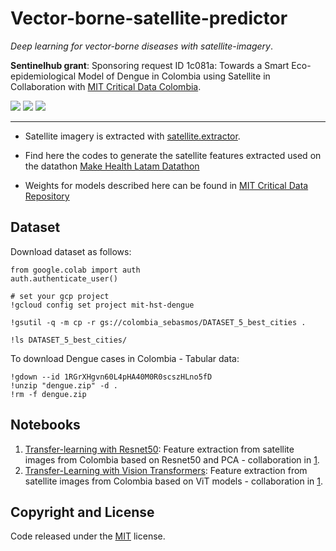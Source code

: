# Vector-borne-satellite-predictor
*Deep learning for vector-borne diseases with satellite-imagery*.

**Sentinelhub grant**: Sponsoring request ID 1c081a: Towards a Smart Eco-epidemiological Model of Dengue in Colombia using Satellite in Collaboration with [MIT Critical Data Colombia](https://github.com/MITCriticalData-Colombia). 

<p align="left">
    <a href="https://www.python.org/">
      <img src="https://img.shields.io/badge/Python-3.8-ff69b4.svg" /></a>
    <a href= "https://pytorch.org/">
      <img src="https://img.shields.io/badge/PyTorch-1.8-2BAF2B.svg" /></a>
    <a href= "https://github.com/sebasmos/vector-borne-satellite-predictor/blob/main/LICENCE">
      <img src="https://img.shields.io/badge/License-MIT-blue.svg" /></a>
</p>
<hr/>

* Satellite imagery is extracted with [satellite.extractor](https://github.com/sebasmos/satellite.extractor).

* Find here the codes to generate the satellite features extracted used on the datathon [Make Health Latam Datathon](https://makehealthlatam.com/)

* Weights for models described here can be found in [MIT Critical Data Repository](https://github.com/MITCriticalData-Colombia/SatDengue_MakeHealth)

## Dataset

Download dataset as follows: 
```
from google.colab import auth
auth.authenticate_user()

# set your gcp project
!gcloud config set project mit-hst-dengue

!gsutil -q -m cp -r gs://colombia_sebasmos/DATASET_5_best_cities .

!ls DATASET_5_best_cities/
```

To download Dengue cases in Colombia - Tabular data:

```
!gdown --id 1RGrXHgvn60L4pHA40M0R0scszHLno5fD
!unzip "dengue.zip" -d .
!rm -f dengue.zip
```


## Notebooks

1. [Transfer-learning with Resnet50](https://github.com/sebasmos/vector-borne-satellite-predictor/blob/main/notebooks/Deep_learning_for_Vector_Borne_Diseases.ipynb): Feature extraction from satellite images from Colombia based on Resnet50 and PCA - collaboration in [1](https://github.com/MITCriticalData-Colombia).
1. [Transfer-Learning with Vision Transformers](https://github.com/sebasmos/vector-borne-satellite-predictor/blob/main/notebooks/VIT_Deep_learning_for_Vector_Borne_Diseases.ipynb): Feature extraction from satellite images from Colombia based on ViT models - collaboration in [1](https://github.com/MITCriticalData-Colombia).




## Copyright and License

Code released under the [MIT](https://github.com/sebasmos/vector-borne-satellite-predictor/blob/main/LICENCE) license.
